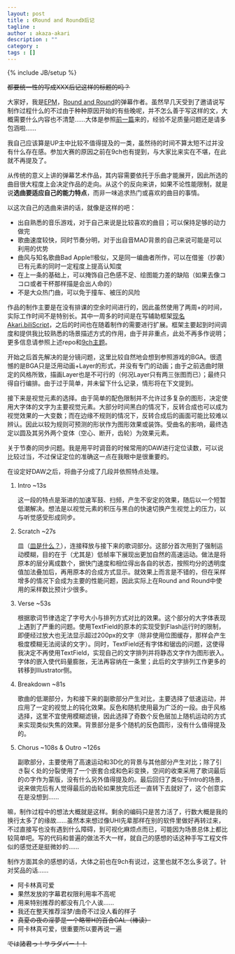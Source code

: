 ```yaml
---
layout: post
title : 《Round and Round》后记
tagline : 
author : akaza-akari
description : ""
category : 
tags : []
---
```

{% include JB/setup %}

<strike>都要统一性的写成XXX后记这样的标题的吗？</strike>

大家好，我是[EPM](http://space.bilibili.tv/3166)，[Round and Round](http://www.bilibili.tv/video/av410205/)的弹幕作者。虽然早几天受到了邀请说写制作过程什么的不过由于种种原因开始的有些晚呢，并不怎么善于写这样的文，大概需要什么内容也不清楚……大体是参照[前一篇](http://biliscript-syndicate.github.com/news/2013/02/14/kokoro-making-of.html)来的，经验不足质量问题还是请多包涵啦……

我自己应该算是UP主中比较不值得提及的一类，虽然待的时间不算太短不过并没有什么存在感。参加大赛的原因之前在9ch也有提到，与大家比来实在不堪，在此就不再提及了。

从传统的意义上讲的弹幕艺术作品，其内容需要依托于乐曲才能展开，因此所选的曲目很大程度上会决定作品的走向。从这个的反向来讲，如果不论性能限制，就是说**选曲要适应自己的能力特点**，而非一味追求热门或喜欢的曲目的事情。

以这次自己的选曲来讲的话，就像是这样的吧：

* 出自熟悉的音乐游戏，对于自己来说是比较喜欢的曲目；可以保持足够的动力做完
* 歌曲速度较快，同时节奏分明，对于出自音MAD背景的自己来说可能是可以利用的优势
* 曲风与知名歌曲Bad Apple!!极似，又是同一编曲者所作，可以在借鉴（抄袭）已有元素的同时一定程度上提高认知度
* 在上一条的基础上，可以掩饰自己色感不足、绘图能力差的缺陷（如果去像ココロ或者干杯那样描是会出人命的）
* 不是大众热门曲，可以免于撞车、被压的风险

作品的制作主要是在没有排课的空余时间进行的，因此虽然使用了两周+的时间，实际工作时间不是特别长。其中一周多的时间是在写辅助框架[现名Akari.biliScript](https://github.com/akaza-akari/Akari.biliScript)，之后的时间也在随着制作的需要进行扩展。框架主要起到时间调度和提供我比较熟悉的场景描述方式的作用，由于并非重点，此处不再多作说明；更多信息请参照上述repo和[9ch主题](http://9ch.co/t54006,1-1.html)。

开始之后首先解决的是分镜问题，这里比较自然地会想到参照游戏的BGA。很遗憾的是BGA只是泛用动画+Layer的形式，并没有专门的动画；由于之前选曲时限定的风格所致，描画Layer也是不可行的（何况Layer只有两三张图而已）；最终只得自行编排。由于过于简单，并未留下什么记录，情形将在下文提到。

接下来是视觉元素的选择。由于简单的配色限制并不允许过多复杂的图形，决定使用大字体的文字为主要视觉元素。大部分时间黑白的情况下，反转合成也可以成为视觉效果的一大变数；而在边缘不规则的情况下，反转合成后的画面可能比较难以辨认。因此以较为规则可预测的形状作为图形效果或装饰。受曲名的影响，最终选定以圆及其另外两个变体（空心、断开，齿轮）为效果元素。

关于节奏的同步问题。我是用平时调音的时候常用的DAW进行定位读数，可以说比较过当，不过保证定位的准确这一点在我眼中是很重要的。

在设定好DAW之后，将曲子分成了几段并依照特点处理。

1. Intro ~13s

    这一段的特点是渐进的加速军鼓、扫频，产生不安定的效果，随后以一个短暂低潮解决。想法是以视觉元素的积压与黑白的快速切换产生视觉上的压力，以与听觉感受形成同步。

2. Scratch ~27s

    皿（[皿是什么？](http://www.nicovideo.jp/watch/sm15759010)），连接释放与接下来的歌词部分。这部分首次用到了强制运动模糊，目的在于（尤其是）低帧率下展现出更加自然的高速运动。做法是将原本的层分离成数个，据快门速度和相位得出各自的状态，按照均分的透明度值加法叠加后，再用原本的合成方式显示。就效果上而言是不错的，但在采样增多的情况下会成为主要的性能问题，因此实际上在Round and Round中使用的采样数比预计少很多。

3. Verse ~53s

    根据歌词节律选定了字号大小与排列方式对比的效果。这个部分的大字体表现上遇到了严重的问题。使用TextField的原本的实现受到Flash运行时的限制，即便经过放大也无法显示超过200px的文字（除非使用位图缓存，那样会产生极度模糊无法阅读的文字）。同时，TextField还有字体和锯齿的问题，这使得我决定不再使用TextField，实现自己的文字排列并将静态文字作为图形嵌入。字体的嵌入使代码量膨胀，无法再容纳在一条里；此后的文字排列工作更多的转移到Illustrator侧。

4. Breakdown ~81s

    歌曲的低潮部分，为和接下来的副歌部分产生对比，主要选择了低速运动，并应用了一定的视觉上的钝化效果。反色和随机使用最为广泛的一段。由于风格选择，这里不宜使用模糊滤镜，因此选择了奇数个反色层加上随机运动的方式来实现类似失焦的效果。背景部分是多个随机的反色圆形，没有什么值得提及的。

5. Chorus ~108s & Outro ~126s

    副歌部分，主要使用了高速运动和3D化的背景与其他部分产生对比；除了引き裂く处的分裂使用了一个嵌套合成和色彩变换，空间的收束采用了歌词最后的の字作为蒙版，没有什么另外值得提及的。最后回归了类似于Intro的场景，说来做完后有人觉得最后的齿轮如果放完后还一直转下去就好了，这个创意实在是没想到……

嘛，制作过程中的想法大概就是这样。剩余的编码只是苦力活了，行数大概是我的换行太多了的缘故……虽然本来想过像UHI先辈那样在别的软件里做好再转过来，不过直接写也没有遇到什么障碍，到可视化麻烦点而已，可能因为场景总体上都比较简单吧。写的代码和普遍的做法不大一样，就自己的感想的话这种手写工程文件似的感觉还是挺微妙的……

制作方面其余的感想的话，大体之前也在9ch有说过，这里也就不怎么多说了。针对奖品的话……

* 阿卡林真可爱
* 果然发放的字幕君权限利用率不高呢
* 用来特别推荐的都没有几个人诶……
* 我还在整天推荐淫梦/曲奇不过没人看的样子
* <strike>真夏の夜の淫夢是一个略带H的百合GAL（棒读）</strike>
* 阿卡林真可爱，很重要所以要再说一遍

<strike>では諸君っ！サラダバー！！</strike>
